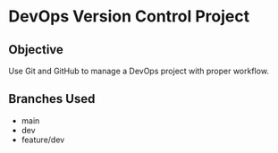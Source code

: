 # DevOps Version Control Project

## Objective
Use Git and GitHub to manage a DevOps project with proper workflow.

## Branches Used
- main
- dev
- feature/dev
